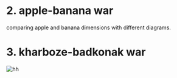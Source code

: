 # 2. apple-banana war
comparing apple and banana dimensions with different diagrams.

# 3. kharboze-badkonak war

![hh](https://github.com/mhmdParvari/PyLearn/assets/103634638/f50c9ac7-b00e-49a3-916b-1176e66adcaf)
